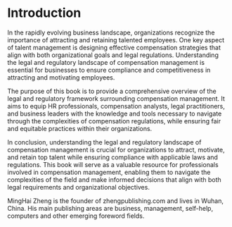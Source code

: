 # Introduction

In the rapidly evolving business landscape, organizations recognize the importance of attracting and retaining talented employees. One key aspect of talent management is designing effective compensation strategies that align with both organizational goals and legal regulations. Understanding the legal and regulatory landscape of compensation management is essential for businesses to ensure compliance and competitiveness in attracting and motivating employees.

The purpose of this book is to provide a comprehensive overview of the legal and regulatory framework surrounding compensation management. It aims to equip HR professionals, compensation analysts, legal practitioners, and business leaders with the knowledge and tools necessary to navigate through the complexities of compensation regulations, while ensuring fair and equitable practices within their organizations.

In conclusion, understanding the legal and regulatory landscape of compensation management is crucial for organizations to attract, motivate, and retain top talent while ensuring compliance with applicable laws and regulations. This book will serve as a valuable resource for professionals involved in compensation management, enabling them to navigate the complexities of the field and make informed decisions that align with both legal requirements and organizational objectives.

MingHai Zheng is the founder of zhengpublishing.com and lives in Wuhan, China. His main publishing areas are business, management, self-help, computers and other emerging foreword fields.
